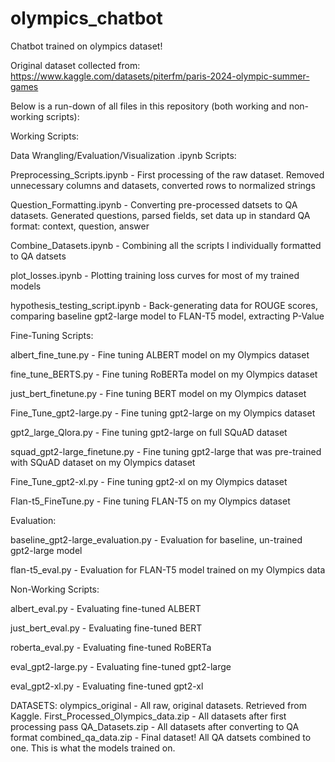 # olympics_chatbot
Chatbot trained on olympics dataset!

Original dataset collected from: https://www.kaggle.com/datasets/piterfm/paris-2024-olympic-summer-games

Below is a run-down of all files in this repository (both working and non-working scripts):

Working Scripts:

Data Wrangling/Evaluation/Visualization .ipynb Scripts:

Preprocessing_Scripts.ipynb - First processing of the raw dataset. Removed unnecessary columns and datasets, converted rows to normalized strings

Question_Formatting.ipynb - Converting pre-processed datsets to QA datasets. Generated questions, parsed fields, set data up in standard QA format: context, question, answer

Combine_Datasets.ipynb - Combining all the scripts I individually formatted to QA datsets

plot_losses.ipynb - Plotting training loss curves for most of my trained models

hypothesis_testing_script.ipynb - Back-generating data for ROUGE scores, comparing baseline gpt2-large model to FLAN-T5 model, extracting P-Value




Fine-Tuning Scripts:

albert_fine_tune.py - Fine tuning ALBERT model on my Olympics dataset

fine_tune_BERTS.py - Fine tuning RoBERTa model on my Olympics dataset

just_bert_finetune.py - Fine tuning BERT model on my Olympics dataset



Fine_Tune_gpt2-large.py - Fine tuning gpt2-large on my Olympics dataset

gpt2_large_Qlora.py - Fine tuning gpt2-large on full SQuAD dataset

squad_gpt2-large_finetune.py - Fine tuning gpt2-large that was pre-trained with SQuAD dataset on my Olympics dataset

Fine_Tune_gpt2-xl.py - Fine tuning gpt2-xl on my Olympics dataset



Flan-t5_FineTune.py - Fine tuning FLAN-T5 on my Olympics dataset





Evaluation:

baseline_gpt2-large_evaluation.py - Evaluation for baseline, un-trained gpt2-large model

flan-t5_eval.py - Evaluation for FLAN-T5 model trained on my Olympics data



Non-Working Scripts:

albert_eval.py - Evaluating fine-tuned ALBERT

just_bert_eval.py - Evaluating fine-tuned BERT

roberta_eval.py - Evaluating fine-tuned RoBERTa

eval_gpt2-large.py - Evaluating fine-tuned gpt2-large

eval_gpt2-xl.py - Evaluating fine-tuned gpt2-xl


DATASETS:
olympics_original - All raw, original datasets. Retrieved from Kaggle.
First_Processed_Olympics_data.zip - All datasets after first processing pass
QA_Datasets.zip - All datasets after converting to QA format
combined_qa_data.zip - Final dataset! All QA datsets combined to one. This is what the models trained on.
